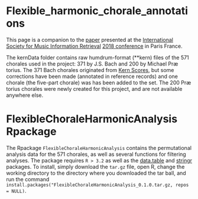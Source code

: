 # Flexible_harmonic_chorale_annotations

This page is a companion to the <a href="http://ismir2018.ircam.fr/doc/pdfs/283_Paper.pdf">paper</a> presented at the <a href="https://www.ismir.net">International Society for Music Information Retrieval</a> <a href="https://ismir2018.ircam.fr">2018 conference</a> in Paris France.

The kernData folder contains raw humdrum-format (\*\*kern) files of the 571 chorales used in the project: 371 by J.S. Bach and 200 by Michael Pr&aelig; torius.
The 371 Bach chorales originated from <a href="http://kern.ccarh.orh">Kern Scores</a>, but some corrections have been made (annotated in reference records) and one chorale (the five-part chorale) was has been added to the set.
The 200 Pr&aelig; torius chorales were newly created for this project, and are not available anywhere else.


# FlexibleChoraleHarmonicAnalysis Rpackage

The Rpackage `FlexibleChoraleHarmonicAnalysis` contains the permutational analysis data for the 571 chorales, as well as several functions for filtering analyses.
The package requires `R > 3.2` as well as the <a href="https://cran.r-project.org/web/packages/data.table/index.html">data.table</a> and <a href="https://cran.r-project.org/web/packages/stringr">stringr</a> packages.
To install, simply download the `tar.gz` file, open R, change the working directory to the directory where you downloaded the tar ball, and run the command `install.packages("FlexibleChoraleHarmonicAnalysis_0.1.0.tar.gz, repos = NULL)`.



